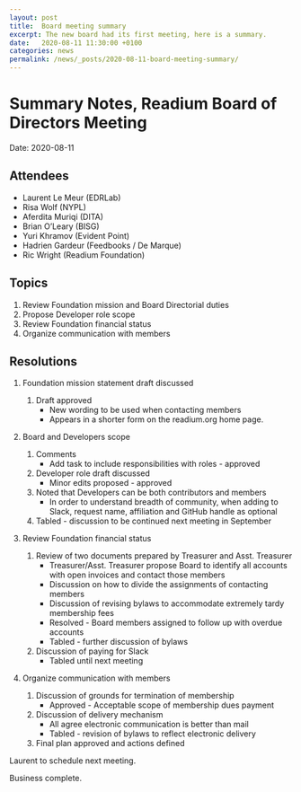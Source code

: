 ```yaml
---
layout: post
title:  Board meeting summary
excerpt: The new board had its first meeting, here is a summary. 
date:   2020-08-11 11:30:00 +0100
categories: news
permalink: /news/_posts/2020-08-11-board-meeting-summary/
---
```


# Summary Notes, Readium Board of Directors Meeting

Date: 2020-08-11

## Attendees
* Laurent Le Meur (EDRLab)
* Risa Wolf (NYPL)
* Aferdita Muriqi (DITA)
* Brian O’Leary (BISG)
* Yuri Khramov (Evident Point)
* Hadrien Gardeur (Feedbooks / De Marque)
* Ric Wright (Readium Foundation)

## Topics
1. Review Foundation mission and Board Directorial duties
2. Propose Developer role scope 
3. Review Foundation financial status 
4. Organize communication with members


## Resolutions
1. Foundation mission statement draft discussed
   1. Draft approved
      * New wording to be used when contacting members
      * Appears in a shorter form on the readium.org home page. 


2. Board and Developers scope
   1. Comments
      * Add task to include responsibilities with roles - approved
   2. Developer role draft discussed
      * Minor edits proposed - approved
   3. Noted that Developers can be both contributors and members
      * In order to understand breadth of community, when adding to Slack, request name, affiliation and GitHub handle as optional
   4. Tabled - discussion to be continued next meeting in September


3. Review Foundation financial status 
   1. Review of two documents prepared by Treasurer and Asst. Treasurer 
      * Treasurer/Asst. Treasurer propose Board to identify all accounts with open invoices and contact those members
      * Discussion on how to divide the assignments of contacting members
      * Discussion of revising bylaws to accommodate extremely tardy membership fees
      * Resolved - Board members assigned to follow up with overdue accounts
      * Tabled - further discussion of bylaws
   2. Discussion of paying for Slack
      * Tabled until next meeting


4. Organize communication with members
   1. Discussion of grounds for termination of membership
      * Approved - Acceptable scope of membership dues payment
   2. Discussion of delivery mechanism
      * All agree electronic communication is better than mail
      * Tabled - revision of bylaws to reflect electronic delivery
   3. Final plan approved and actions defined


Laurent to schedule next meeting.

Business complete.
